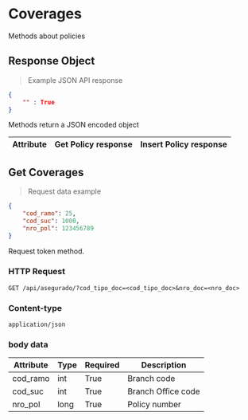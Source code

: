 # Coverages

Methods about policies

## Response Object

> Example JSON API response

```json
{
    "" : True
}
```

Methods return a JSON encoded object

Attribute | Get Policy response | Insert Policy response
--------- | ------------------- | ----------------------

## Get Coverages

> Request data example

```json
{
    "cod_ramo": 25,
    "cod_suc": 1000,
    "nro_pol": 123456789
}
```

Request token method.

### HTTP Request
`GET /api/asegurado/?cod_tipo_doc=<cod_tipo_doc>&nro_doc=<nro_doc>`

### Content-type
`application/json`

### body data

Attribute | Type | Required | Description
--------- | ---- | -------- | -----------
cod_ramo | int | True | Branch code
cod_suc | int | True | Branch Office code
nro_pol | long | True | Policy number
